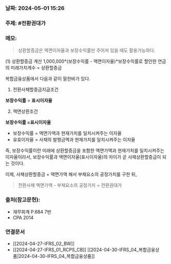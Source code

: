 ### 날짜: 2024-05-01 15:26

### 주제: #전환권대가

### 메모:
>상환할증금은 액면이자율과 보장수익률만 주어져 있을  때도 활용가능하다.

(1) 상환할증금 계산
1,000,000*(보장수익률 - 액면이자율)*보장수익률로 할인한 연금의 미래가치계수 = 상환할증금

복합금융상품에서 다음과 같이 말한바가 있다.
1) 전환사채할증금지급조건

**보장수익률** > **표시이자율**


2) 액면상환조건

**보장수익률 =표시이자율**


- 보장수익률 = 액면가액과 현재가치를 일치시켜주는 이자율
- 유효이자율 = 사채의 발행금액과 현재가치를 일치시켜주는 이자율


즉, 보장수익률이란 미래에 상환할증금을 포함한 액면가액과 현재가치를 일치시켜주는 이자율이라서,
보장수익률과 액면이자율(표시이자율)의 차이가 곧 사채상환할증금이 되는 것이다.

이제, 사채상환할증금 + 액면가액 해서 부채요소의 공정가치를 구한 뒤,

> 전환사채 액면가액 - 부채요소의 공정가치 = 전환권대가





### 출처(참고문헌):
- 재무회계 P.684 7번
- CPA 2014

### 연결문서
- [[2024-04-27-IFRS_02_BW]]
- [[2024-04-27-IFRS_01_RCPS_CB]]
[[2024-04-30-IFRS_04_복합금융상품|2024-04-30-IFRS_04_복합금융상품]]
